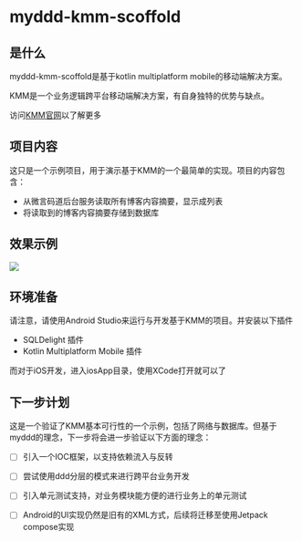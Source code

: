 # myddd-kmm-scoffold

## 是什么

myddd-kmm-scoffold是基于kotlin multiplatform mobile的移动端解决方案。

KMM是一个业务逻辑跨平台移动端解决方案，有自身独特的优势与缺点。

访问[KMM官网](https://kotlinlang.org/lp/mobile/)以了解更多

## 项目内容

这只是一个示例项目，用于演示基于KMM的一个最简单的实现。项目的内容包含：

* 从微言码道后台服务读取所有博客内容摘要，显示成列表
* 将读取到的博客内容摘要存储到数据库

## 效果示例

![](https://images.taoofcoding.tech/2022/05/myddd-kmm-scoffold.png)



## 环境准备

请注意，请使用Android Studio来运行与开发基于KMM的项目。并安装以下插件

* SQLDelight 插件
* Kotlin Multiplatform Mobile 插件

而对于iOS开发，进入iosApp目录，使用XCode打开就可以了

## 下一步计划

这是一个验证了KMM基本可行性的一个示例，包括了网络与数据库。但基于myddd的理念，下一步将会进一步验证以下方面的理念：

- [ ] 引入一个IOC框架，以支持依赖流入与反转
- [ ] 尝试使用ddd分层的模式来进行跨平台业务开发
- [ ] 引入单元测试支持，对业务模块能方便的进行业务上的单元测试
- [ ] Android的UI实现仍然是旧有的XML方式，后续将迁移至使用Jetpack compose实现

